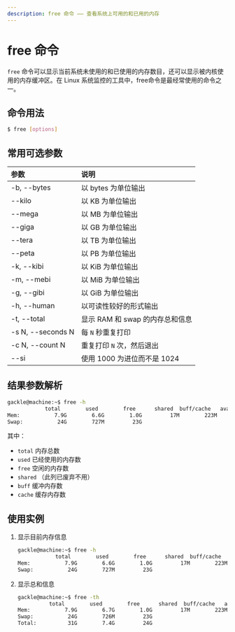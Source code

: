 ```yaml
---
description: free 命令 —— 查看系统上可用的和已用的内存
---
```


# free 命令

`free` 命令可以显示当前系统未使用的和已使用的内存数目，还可以显示被内核使用的内存缓冲区。在 Linux 系统监控的工具中，free命令是最经常使用的命令之一。

## 命令用法

``` bash
$ free [options]
```

## 常用可选参数

| 参数 | 说明 |
|:---|:---|
| -b, --bytes | 以 bytes 为单位输出 |
| --kilo | 以 KB 为单位输出 |
| --mega | 以 MB 为单位输出 |
| --giga | 以 GB 为单位输出 |
| --tera | 以 TB 为单位输出 |
| --peta | 以 PB 为单位输出 |
| -k, --kibi | 以 KiB 为单位输出 |
| -m, --mebi | 以 MiB 为单位输出 |
| -g, --gibi | 以 GiB 为单位输出 |
| -h, --human | 以可读性较好的形式输出 |
| -t, --total | 显示 RAM 和 swap 的内存总和信息 |
| -s N, --seconds N | 每 `N` 秒重复打印 |
| -c N, --count N | 重复打印 `N` 次，然后退出 |
| --si | 使用 1000 为进位而不是 1024 |

## 结果参数解析

``` bash
gackle@machine:~$ free -h
            total        used        free      shared  buff/cache   available
Mem:           7.9G        6.6G        1.0G         17M        223M        1.1G
Swap:           24G        727M         23G
```

其中：
- `total` 内存总数
- `used` 已经使用的内存数
- `free` 空闲的内存数
- `shared` （此列已废弃不用）
- `buff` 缓冲内存数
- `cache` 缓存内存数


## 使用实例
1. 显示目前内存信息
    ``` bash
    gackle@machine:~$ free -h
                total        used        free      shared  buff/cache   available
    Mem:           7.9G        6.6G        1.0G         17M        223M        1.1G
    Swap:           24G        727M         23G
    ```
2. 显示总和信息
    ``` bash
    gackle@machine:~$ free -th
              total        used        free      shared  buff/cache   available
    Mem:           7.9G        6.7G        1.0G         17M        223M        1.1G
    Swap:           24G        726M         23G
    Total:          31G        7.4G         24G
    ```
